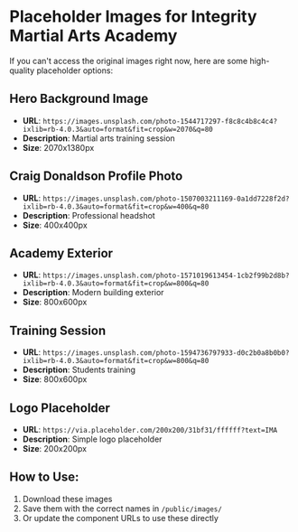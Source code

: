 # Placeholder Images for Integrity Martial Arts Academy

If you can't access the original images right now, here are some high-quality placeholder options:

## Hero Background Image
- **URL**: `https://images.unsplash.com/photo-1544717297-f8c8c4b8c4c4?ixlib=rb-4.0.3&auto=format&fit=crop&w=2070&q=80`
- **Description**: Martial arts training session
- **Size**: 2070x1380px

## Craig Donaldson Profile Photo
- **URL**: `https://images.unsplash.com/photo-1507003211169-0a1dd7228f2d?ixlib=rb-4.0.3&auto=format&fit=crop&w=400&q=80`
- **Description**: Professional headshot
- **Size**: 400x400px

## Academy Exterior
- **URL**: `https://images.unsplash.com/photo-1571019613454-1cb2f99b2d8b?ixlib=rb-4.0.3&auto=format&fit=crop&w=800&q=80`
- **Description**: Modern building exterior
- **Size**: 800x600px

## Training Session
- **URL**: `https://images.unsplash.com/photo-1594736797933-d0c2b0a8b0b0?ixlib=rb-4.0.3&auto=format&fit=crop&w=800&q=80`
- **Description**: Students training
- **Size**: 800x600px

## Logo Placeholder
- **URL**: `https://via.placeholder.com/200x200/31bf31/ffffff?text=IMA`
- **Description**: Simple logo placeholder
- **Size**: 200x200px

## How to Use:
1. Download these images
2. Save them with the correct names in `/public/images/`
3. Or update the component URLs to use these directly
